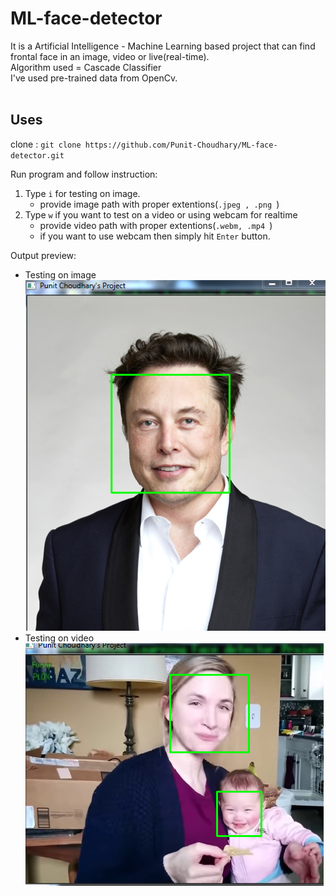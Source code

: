 # ML-face-detector

It is a Artificial Intelligence - Machine Learning based project that can find frontal face in an image, video or live(real-time).<br/>
Algorithm used = Cascade Classifier<br/>
I've used pre-trained data from OpenCv.<br/>
<br/>
## Uses
clone : `git clone https://github.com/Punit-Choudhary/ML-face-detector.git`<br/>

Run program and follow instruction:<br/>
1. Type `i` for testing on image.
   - provide image path with proper extentions(`.jpeg , .png `)
2. Type `w` if you want to test on a video or using webcam for realtime
   - provide video path with proper extentions(`.webm, .mp4 `)
   - if you want to use webcam then simply hit `Enter` button.

Output preview:<br/>
- Testing on image<br/>
![alt text](https://github.com/Punit-Choudhary/ML-face-detector/blob/main/output_ss2.png?raw=true)
- Testing on video<br/>
![alt text](https://github.com/Punit-Choudhary/ML-face-detector/blob/main/output_ss1.png?raw=true)
